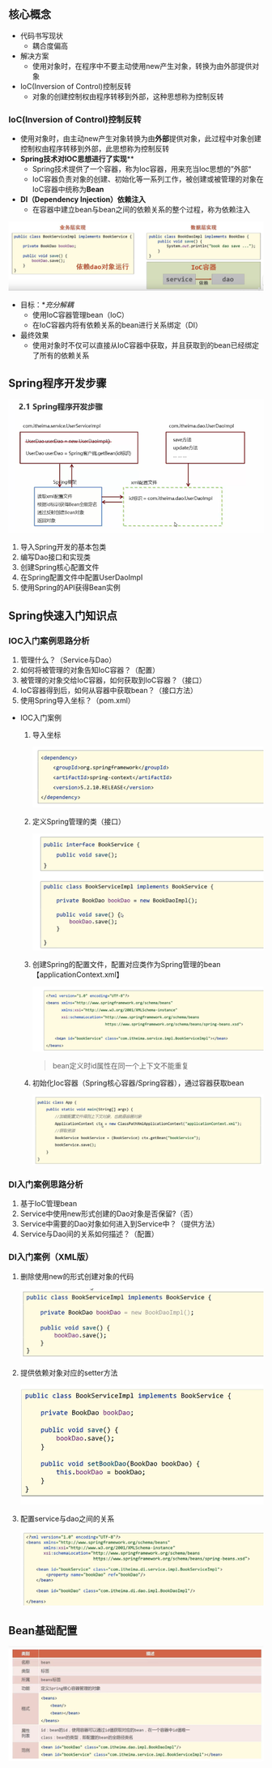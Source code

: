 ## 核心概念

+ 代码书写现状
  + 耦合度偏高
+ 解决方案
  + 使用对象时，在程序中不要主动使用new产生对象，转换为由外部提供对象
+ IoC(Inversion of Control)控制反转
  + 对象的创建控制权由程序转移到外部，这种思想称为控制反转

### IoC(Inversion of Control)控制反转

+ 使用对象时，由主动new产生对象转换为由**外部**提供对象，此过程中对象创建控制权由程序转移到外部，此思想称为控制反转
+ **Spring技术对IOC思想进行了实现****
  + Spring技术提供了一个容器，称为Ioc容器，用来充当Ioc思想的”外部“
  + IoC容器负责对象的创建、初始化等一系列工作，被创建或被管理的对象在IoC容器中统称为**Bean**
+ **DI（Dependency Injection）依赖注入**
  + 在容器中建立bean与bean之间的依赖关系的整个过程，称为依赖注入

![image-20230203152101809](../img/image-20230203152101809.png)

+ 目标：**充分解耦*
  + 使用IoC容器管理bean（IoC）
  + 在IoC容器内将有依赖关系的bean进行关系绑定（DI）
+ 最终效果
  + 使用对象时不仅可以直接从IoC容器中获取，并且获取到的bean已经绑定了所有的依赖关系



## Spring程序开发步骤

![image-20230203115908310](../img/image-20230203115908310.png)

1. 导入Spring开发的基本包类
2. 编写Dao接口和实现类
3. 创建Spring核心配置文件
4. 在Spring配置文件中配置UserDaoImpI
5. 使用Spring的API获得Bean实例



## Spring快速入门知识点

### IOC入门案例思路分析

1. 管理什么？（Service与Dao）
2. 如何将被管理的对象告知IoC容器？（配置）
3. 被管理的对象交给IoC容器，如何获取到IoC容器？（接口）
4. IoC容器得到后，如何从容器中获取bean？（接口方法）
5. 使用Spring导入坐标？（pom.xml）

+ IOC入门案例

  1. 导入坐标

     ![image-20230203155233756](../img/image-20230203155233756.png)

  2. 定义Spring管理的类（接口）

     ![image-20230203155323744](../img/image-20230203155323744.png)

  3. 创建Spring的配置文件，配置对应类作为Spring管理的bean【applicationContext.xml】

     ![image-20230203155445902](../img/image-20230203155445902.png)

     > bean定义时id属性在同一个上下文不能重复

  4. 初始化Ioc容器（Spring核心容器/Spring容器），通过容器获取bean

     ![image-20230203155632892](../img/image-20230203155632892.png)

### DI入门案例思路分析

1. 基于IoC管理bean 
2. Service中使用new形式创建的Dao对象是否保留?（否）
3. Service中需要的Dao对象如何进入到Service中？（提供方法）
4. Service与Dao间的关系如何描述？（配置）

### DI入门案例（XML版）

1. 删除使用new的形式创建对象的代码

   ![image-20230203161141926](../img/image-20230203161141926.png)

2. 提供依赖对象对应的setter方法

   ![image-20230203161228471](../img/image-20230203161228471.png)

3. 配置service与dao之间的关系

   ![image-20230203161343486](../img/image-20230203161343486.png)

## Bean基础配置

![image-20230203165100299](../img/image-20230203165100299.png)















